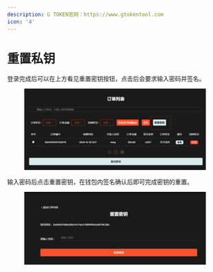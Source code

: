 ```yaml
---
description: G TOKEN官网：https://www.gtokentool.com
icon: '4'
---
```


# 重置私钥

登录完成后可以在上方看见重置密钥按钮，点击后会要求输入密码并签名。

<figure><img src="../.gitbook/assets/image (366).png" alt=""><figcaption></figcaption></figure>

输入密码后点击重置密钥，在钱包内签名确认后即可完成密钥的重置。

<figure><img src="../.gitbook/assets/image (368).png" alt=""><figcaption></figcaption></figure>
